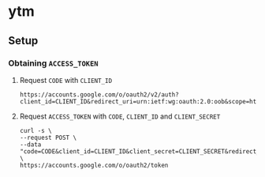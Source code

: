 # ytm

## Setup

### Obtaining `ACCESS_TOKEN`

1. Request `CODE` with `CLIENT_ID`
    ```
    https://accounts.google.com/o/oauth2/v2/auth?client_id=CLIENT_ID&redirect_uri=urn:ietf:wg:oauth:2.0:oob&scope=https://www.googleapis.com/auth/youtube&response_type=code
    ```

2. Request `ACCESS_TOKEN` with `CODE`, `CLIENT_ID` and `CLIENT_SECRET`
    ```
    curl -s \
    --request POST \
    --data "code=CODE&client_id=CLIENT_ID&client_secret=CLIENT_SECRET&redirect_uri=urn:ietf:wg:oauth:2.0:oob&grant_type=authorization_code" \
    https://accounts.google.com/o/oauth2/token
    ```